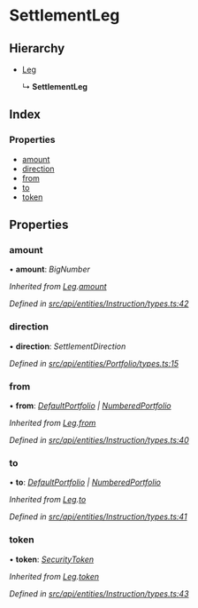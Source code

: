 # SettlementLeg

## Hierarchy

* [Leg](leg.md)

  ↳ **SettlementLeg**

## Index

### Properties

* [amount](settlementleg.md#amount)
* [direction](settlementleg.md#direction)
* [from](settlementleg.md#from)
* [to](settlementleg.md#to)
* [token](settlementleg.md#token)

## Properties

### amount

• **amount**: _BigNumber_

_Inherited from_ [_Leg_](leg.md)_._[_amount_](leg.md#amount)

_Defined in_ [_src/api/entities/Instruction/types.ts:42_](https://github.com/PolymathNetwork/polymesh-sdk/blob/7362b318/src/api/entities/Instruction/types.ts#L42)

### direction

• **direction**: _SettlementDirection_

_Defined in_ [_src/api/entities/Portfolio/types.ts:15_](https://github.com/PolymathNetwork/polymesh-sdk/blob/7362b318/src/api/entities/Portfolio/types.ts#L15)

### from

• **from**: [_DefaultPortfolio_](../classes/defaultportfolio.md) _\|_ [_NumberedPortfolio_](../classes/numberedportfolio.md)

_Inherited from_ [_Leg_](leg.md)_._[_from_](leg.md#from)

_Defined in_ [_src/api/entities/Instruction/types.ts:40_](https://github.com/PolymathNetwork/polymesh-sdk/blob/7362b318/src/api/entities/Instruction/types.ts#L40)

### to

• **to**: [_DefaultPortfolio_](../classes/defaultportfolio.md) _\|_ [_NumberedPortfolio_](../classes/numberedportfolio.md)

_Inherited from_ [_Leg_](leg.md)_._[_to_](leg.md#to)

_Defined in_ [_src/api/entities/Instruction/types.ts:41_](https://github.com/PolymathNetwork/polymesh-sdk/blob/7362b318/src/api/entities/Instruction/types.ts#L41)

### token

• **token**: [_SecurityToken_](../classes/securitytoken.md)

_Inherited from_ [_Leg_](leg.md)_._[_token_](leg.md#token)

_Defined in_ [_src/api/entities/Instruction/types.ts:43_](https://github.com/PolymathNetwork/polymesh-sdk/blob/7362b318/src/api/entities/Instruction/types.ts#L43)


